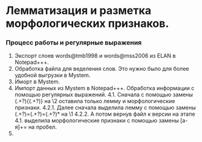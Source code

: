 # Лемматизация и разметка морфологических признаков.
### Процесс работы и регулярные выражения
1. Экспорт слоев words@tmb1998 и words@mss2006 из ELAN в Notepad+++.
2. Обработка файла для веделения слов. Это нужно было для более удобной выгрузки в Mystem.
3. Иморт в Mystem.
4. Импорт данных из Mystem в Notepad+++. Обработка информации с помощью регулярных выражений.
 4.1. Сначала с помощью замены (.+?){(.+?)} на \2 оставила только лемму и морфологические признаки.
  4.2.1. Далее сначала выделила лемму с помощью замены (.+?)=(.+?)=(.+?)* на \1
  4.2.2. А потом вернув файл к версии на этапе 4.1. выделила морфологические признаки с помощью замены [а-я]+= на пробел.
5. 
